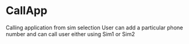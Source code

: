 # CallApp
Calling application from sim selection
User can add a particular phone number and can call user either using Sim1 or Sim2
